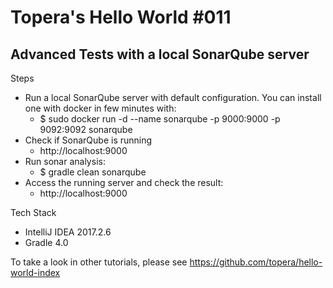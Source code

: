 # Topera's Hello World #011
## Advanced Tests with a local SonarQube server

Steps

* Run a local SonarQube server with default configuration. You can install one with docker in few minutes with:
    * $ sudo docker run -d --name sonarqube -p 9000:9000 -p 9092:9092 sonarqube
* Check if SonarQube is running
    * http://localhost:9000
* Run sonar analysis:
    * $ gradle clean sonarqube
* Access the running server and check the result:
    * http://localhost:9000

Tech Stack
* IntelliJ IDEA 2017.2.6
* Gradle 4.0

To take a look in other tutorials, please see https://github.com/topera/hello-world-index

